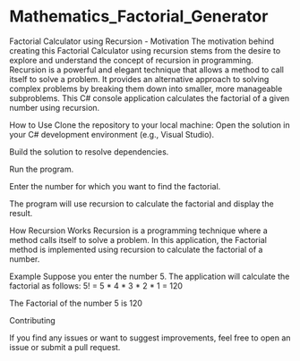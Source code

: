 # Mathematics_Factorial_Generator
Factorial Calculator using Recursion - Motivation
The motivation behind creating this Factorial Calculator using recursion stems from the desire to explore and understand the concept of recursion in programming. Recursion is a powerful and elegant technique that allows a method to call itself to solve a problem. It provides an alternative approach to solving complex problems by breaking them down into smaller, more manageable subproblems.
This C# console application calculates the factorial of a given number using recursion.

How to Use
Clone the repository to your local machine:
Open the solution in your C# development environment (e.g., Visual Studio).

Build the solution to resolve dependencies.

Run the program.

Enter the number for which you want to find the factorial.

The program will use recursion to calculate the factorial and display the result.

How Recursion Works
Recursion is a programming technique where a method calls itself to solve a problem. In this application, the Factorial method is implemented using recursion to calculate the factorial of a number.

Example
Suppose you enter the number 5. The application will calculate the factorial as follows:
5! = 5 * 4 * 3 * 2 * 1 = 120

The Factorial of the number 5 is 120

Contributing

If you find any issues or want to suggest improvements, feel free to open an issue or submit a pull request.
